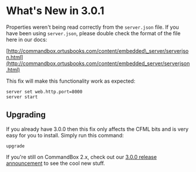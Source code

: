 # What's New in 3.0.1

Properties weren't being read correctly from the `server.json` file.  If you have been using `server.json`, please double check the format of the file here in our docs:

[http://commandbox.ortusbooks.com/content/embedded\_server/serverjson.html](http://commandbox.ortusbooks.com/content/embedded_server/serverjson.html)

This fix will make this functionality work as expected:

```
server set web.http.port=8000
server start
```

## &#x20;Upgrading

If you already have 3.0.0 then this fix only affects the CFML bits and is very easy for you to install.  Simply run this command:

```
upgrade
```

If you're still on CommandBox 2.x, check out our [3.0.0 release announcement](https://www.ortussolutions.com/blog/commandbox-300-final-released) to see the cool new stuff.
